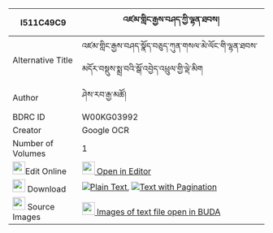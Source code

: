 |I511C49C9|འཛམ་གླིང་རྒྱས་བཤད་ཀྱི་ལྷན་ཐབས། 
| --- | --- 
|Alternative Title |འཛམ་གླིང་རྒྱས་བཤད་སྣོད་བཅུད་ཀུན་གསལ་མེ་ལོང་གི་ལྷན་ཐབས་མདོར་བསྡུས་སྨྲ་བའི་སྒོ་འབྱེད་འཕྲུལ་གྱི་ལྡེ་མིག
|Author| ཤེས་རབ་རྒྱ་མཚོ།
|BDRC ID | W00KG03992
|Creator | Google OCR
|Number of Volumes| 1
|<img width="25" src="https://img.icons8.com/color/25/000000/edit-property.png">Edit Online| [<img width="25" src="https://avatars.githubusercontent.com/u/45091458?s=200&v=4"> Open in Editor](http://editor.openpecha.org/I511C49C9)
|<img width="25" src="https://img.icons8.com/fluent/48/000000/download-2.png"/>  Download | [![](https://img.icons8.com/color/20/000000/txt.png)Plain Text](https://github.com/Openpecha/I511C49C9/releases/download/v1/dzamling_gyeshe_kyi_lhentab_plain_I511C49C9.zip), [![](https://img.icons8.com/color/20/000000/txt.png)Text with Pagination](https://github.com/Openpecha/I511C49C9/releases/download/v1/dzamling_gyeshe_kyi_lhentab_pages_I511C49C9.zip)
|<img width="25" src="https://img.icons8.com/plasticine/100/000000/pictures-folder.png"/>  Source Images | [<img width="25" src="https://library.bdrc.io/icons/BUDA-small.svg"> Images of text file open in BUDA](https://library.bdrc.io/show/bdr:W00KG03992)